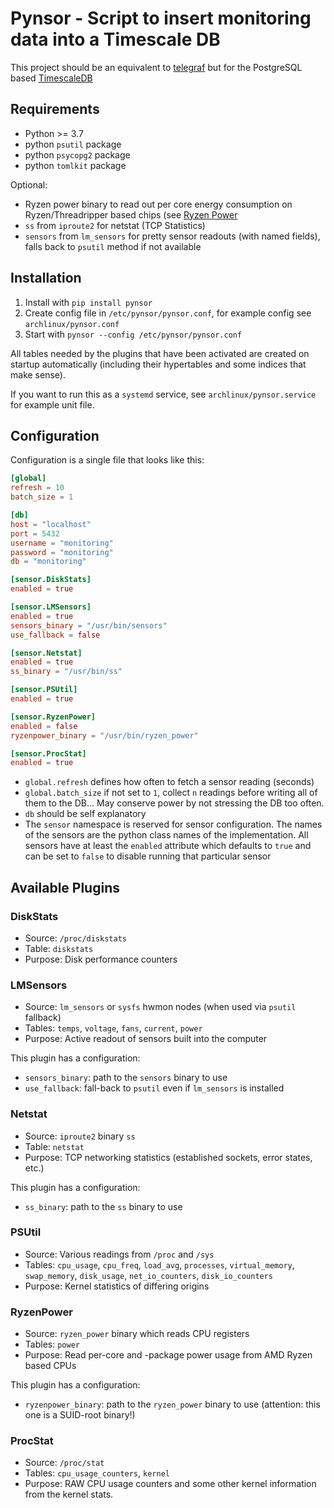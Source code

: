 # Pynsor - Script to insert monitoring data into a Timescale DB

This project should be an equivalent to [telegraf](https://www.influxdata.com/time-series-platform/telegraf/)
but for the PostgreSQL based [TimescaleDB](https://www.timescale.com/)

## Requirements

- Python >= 3.7
- python `psutil` package
- python `psycopg2` package
- python `tomlkit` package

Optional:

- Ryzen power binary to read out per core energy consumption on Ryzen/Threadripper
  based chips (see [Ryzen Power](https://github.com/dunkelstern/ryzen_power)
- `ss` from `iproute2` for netstat (TCP Statistics)
- `sensors` from `lm_sensors` for pretty sensor readouts (with named fields),
  falls back to `psutil` method if not available


## Installation

1. Install with `pip install pynsor`
2. Create config file in `/etc/pynsor/pynsor.conf`, for example config see
   `archlinux/pynsor.conf`
3. Start with `pynsor --config /etc/pynsor/pynsor.conf`

All tables needed by the plugins that have been activated are created on
startup automatically (including their hypertables and some indices that
make sense).

If you want to run this as a `systemd` service, see `archlinux/pynsor.service`
for example unit file.


## Configuration

Configuration is a single file that looks like this:

```toml
[global]
refresh = 10
batch_size = 1

[db]
host = "localhost"
port = 5432
username = "monitoring"
password = "monitoring"
db = "monitoring"

[sensor.DiskStats]
enabled = true

[sensor.LMSensors]
enabled = true
sensors_binary = "/usr/bin/sensors"
use_fallback = false

[sensor.Netstat]
enabled = true
ss_binary = "/usr/bin/ss"

[sensor.PSUtil]
enabled = true

[sensor.RyzenPower]
enabled = false
ryzenpower_binary = "/usr/bin/ryzen_power"

[sensor.ProcStat]
enabled = true
```

- `global.refresh` defines how often to fetch a sensor reading (seconds)
- `global.batch_size` if not set to `1`, collect `n` readings before writing
  all of them to the DB... May conserve power by not stressing the DB too often.
- `db` should be self explanatory
- The `sensor` namespace is reserved for sensor configuration. The names of the
  sensors are the python class names of the implementation. All sensors have
  at least the `enabled` attribute which defaults to `true` and can be set to
  `false` to disable running that particular sensor

  
## Available Plugins

### DiskStats

- Source: `/proc/diskstats`
- Table: `diskstats`
- Purpose: Disk performance counters

### LMSensors

- Source: `lm_sensors` or `sysfs` hwmon nodes (when used via `psutil` fallback)
- Tables: `temps`, `voltage`, `fans`, `current`, `power`
- Purpose: Active readout of sensors built into the computer

This plugin has a configuration:

- `sensors_binary`: path to the `sensors` binary to use
- `use_fallback`: fall-back to `psutil` even if `lm_sensors` is installed

### Netstat

- Source: `iproute2` binary `ss`
- Table: `netstat`
- Purpose: TCP networking statistics (established sockets, error states, etc.)

This plugin has a configuration:

- `ss_binary`: path to the `ss` binary to use

### PSUtil

- Source: Various readings from `/proc` and `/sys`
- Tables: `cpu_usage`, `cpu_freq`, `load_avg`, `processes`, `virtual_memory`,
  `swap_memory`, `disk_usage`, `net_io_counters`, `disk_io_counters`
- Purpose: Kernel statistics of differing origins

### RyzenPower

- Source: `ryzen_power` binary which reads CPU registers
- Tables: `power`
- Purpose: Read per-core and -package power usage from AMD Ryzen based CPUs

This plugin has a configuration:

- `ryzenpower_binary`: path to the `ryzen_power` binary to use (attention:
  this one is a SUID-root binary!)  

### ProcStat

- Source: `/proc/stat`
- Tables: `cpu_usage_counters`, `kernel`
- Purpose: RAW CPU usage counters and some other kernel information from the
  kernel stats.
 
